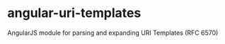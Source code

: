 angular-uri-templates
=====================

AngularJS module for parsing and expanding URI Templates (RFC 6570)
